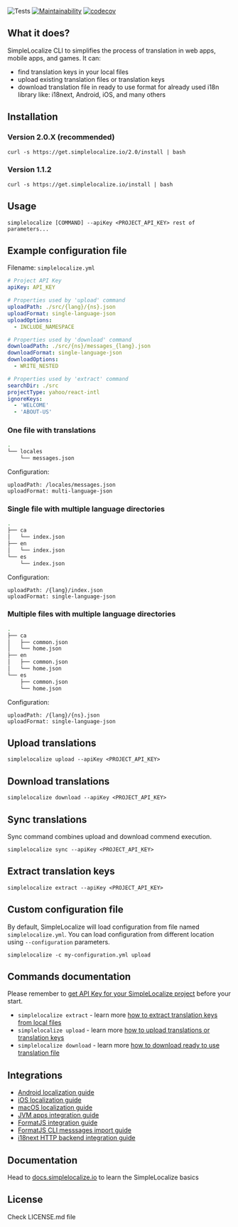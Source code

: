 

![Tests](https://github.com/simplelocalize/simplelocalize-cli/workflows/Run%20Tests/badge.svg)
[![Maintainability](https://api.codeclimate.com/v1/badges/af2f6a7680929a8dba41/maintainability)](https://codeclimate.com/github/simplelocalize/simplelocalize-cli/maintainability)
[![codecov](https://codecov.io/gh/simplelocalize/simplelocalize-cli/branch/master/graph/badge.svg)](https://codecov.io/gh/simplelocalize/simplelocalize-cli)

## What it does?

SimpleLocalize CLI to simplifies the process of translation in web apps, mobile apps, and games. It can:
- find translation keys in your local files
- upload existing translation files or translation keys
- download translation file in ready to use format for already used i18n library like: i18next, Android, iOS, and many others


## Installation

### Version 2.0.X (recommended)
```shell
curl -s https://get.simplelocalize.io/2.0/install | bash
```

### Version 1.1.2
```shell
curl -s https://get.simplelocalize.io/install | bash
```

## Usage

```properties
simplelocalize [COMMAND] --apiKey <PROJECT_API_KEY> rest of parameters...
```

## Example configuration file

Filename: `simplelocalize.yml`

```yaml
# Project API Key
apiKey: API_KEY

# Properties used by 'upload' command
uploadPath: ./src/{lang}/{ns}.json
uploadFormat: single-language-json
uploadOptions:
  - INCLUDE_NAMESPACE

# Properties used by 'download' command
downloadPath: ./src/{ns}/messages_{lang}.json
downloadFormat: single-language-json
downloadOptions:
  - WRITE_NESTED

# Properties used by 'extract' command
searchDir: ./src
projectType: yahoo/react-intl
ignoreKeys:
  - 'WELCOME'
  - 'ABOUT-US'
```

### One file with translations

```bash
.
└── locales
    └── messages.json
```

Configuration:
```
uploadPath: /locales/messages.json
uploadFormat: multi-language-json
```


### Single file with multiple language directories

```bash
.
├── ca
│   └── index.json
├── en
│   └── index.json
└── es
    └── index.json
```

Configuration:
```
uploadPath: /{lang}/index.json
uploadFormat: single-language-json
```

### Multiple files with multiple language directories

```bash
.
├── ca
│   ├── common.json
│   └── home.json
├── en
│   ├── common.json
│   └── home.json
└── es
    ├── common.json
    └── home.json
```

Configuration:
```
uploadPath: /{lang}/{ns}.json
uploadFormat: single-language-json
```

## Upload translations

```properties
simplelocalize upload --apiKey <PROJECT_API_KEY>
```


## Download translations

```properties
simplelocalize download --apiKey <PROJECT_API_KEY>
```


## Sync translations
Sync command combines upload and download commend execution.
```properties
simplelocalize sync --apiKey <PROJECT_API_KEY>
```


## Extract translation keys

```properties
simplelocalize extract --apiKey <PROJECT_API_KEY>
```

## Custom configuration file
By default, SimpleLocalize will load configuration from file named `simplelocalize.yml`. You can load configuration from different location using `--configuration` parameters.

```properties
simplelocalize -c my-configuration.yml upload
```

## Commands documentation

Please remember to [get API Key for your SimpleLocalize project](https://simplelocalize.io/docs/cli/get-started/) before your start.

- `simplelocalize extract` - learn more [how to extract translation keys from local files](https://simplelocalize.io/docs/cli/i18n-keys-extraction/)
- `simplelocalize upload` - learn more [how to upload translations or translation keys](https://simplelocalize.io/docs/cli/upload-translations/)
- `simplelocalize download` - learn more [how to download ready to use translation file](https://simplelocalize.io/docs/cli/download-translations/)

## Integrations 

- [Android localization guide](https://simplelocalize.io/docs/integrations/android/)
- [iOS localization guide](https://simplelocalize.io/docs/integrations/ios-macos/)
- [macOS localization guide](https://simplelocalize.io/docs/integrations/ios-macos/)
- [JVM apps integration guide](https://simplelocalize.io/docs/file-formats/java-properties/)
- [FormatJS integration guide](https://simplelocalize.io/docs/integrations/format-js/)
- [FormatJS CLI messsages import guide](https://simplelocalize.io/docs/integrations/format-js-cli/)
- [i18next HTTP backend integration guide](https://simplelocalize.io/docs/integrations/i18next/)

## Documentation 

Head to [docs.simplelocalize.io](https://simplelocalize.io/docs/cli/get-started/) to learn the SimpleLocalize basics

## License

Check LICENSE.md file

